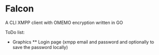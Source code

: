 # Falcon

A CLI XMPP client with OMEMO encryption written in GO

ToDo list:
* Graphics
** Login page (xmpp email and password and optionally to save the password locally)
